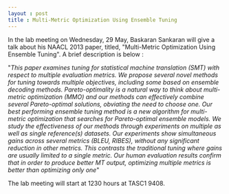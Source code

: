 ```yaml
---
layout : post
title : Multi-Metric Optimization Using Ensemble Tuning
---
```


In the lab meeting on Wednesday, 29 May, Baskaran Sankaran will give a talk about his NAACL 2013 paper, titled, "Multi-Metric Optimization Using Ensemble Tuning". A brief description is below : 


"_This paper examines tuning for statistical machine translation (SMT) with respect to multiple evaluation metrics. We propose several novel methods for tuning towards multiple objectives, including some based on ensemble decoding methods. Pareto-optimality is a natural way to think about multi-metric optimization (MMO) and our methods can effectively combine several Pareto-optimal solutions, obviating the need to choose one. Our best performing ensemble tuning method is a new algorithm for multi-metric optimization that searches for Pareto-optimal ensemble models. We study the effectiveness of our methods through experiments on multiple as well as single reference(s) datasets. Our experiments show simultaneous gains across several metrics (BLEU, RIBES), without any significant reduction in other metrics. This contrasts the traditional tuning where gains are usually limited to a single metric. Our human evaluation results confirm that in order to produce better MT output, optimizing multiple metrics is better than optimizing only one_"

The lab meeting will start at 1230 hours at TASC1 9408. 
